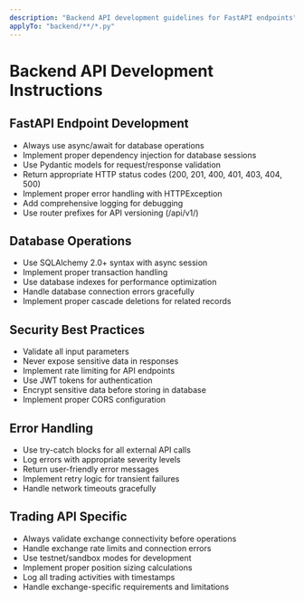 ```yaml
---
description: "Backend API development guidelines for FastAPI endpoints"
applyTo: "backend/**/*.py"
---
```


# Backend API Development Instructions

## FastAPI Endpoint Development
- Always use async/await for database operations
- Implement proper dependency injection for database sessions
- Use Pydantic models for request/response validation
- Return appropriate HTTP status codes (200, 201, 400, 401, 403, 404, 500)
- Implement proper error handling with HTTPException
- Add comprehensive logging for debugging
- Use router prefixes for API versioning (/api/v1/)

## Database Operations
- Use SQLAlchemy 2.0+ syntax with async session
- Implement proper transaction handling
- Use database indexes for performance optimization
- Handle database connection errors gracefully
- Implement proper cascade deletions for related records

## Security Best Practices
- Validate all input parameters
- Never expose sensitive data in responses
- Implement rate limiting for API endpoints
- Use JWT tokens for authentication
- Encrypt sensitive data before storing in database
- Implement proper CORS configuration

## Error Handling
- Use try-catch blocks for all external API calls
- Log errors with appropriate severity levels
- Return user-friendly error messages
- Implement retry logic for transient failures
- Handle network timeouts gracefully

## Trading API Specific
- Always validate exchange connectivity before operations
- Handle exchange rate limits and connection errors
- Use testnet/sandbox modes for development
- Implement proper position sizing calculations
- Log all trading activities with timestamps
- Handle exchange-specific requirements and limitations

